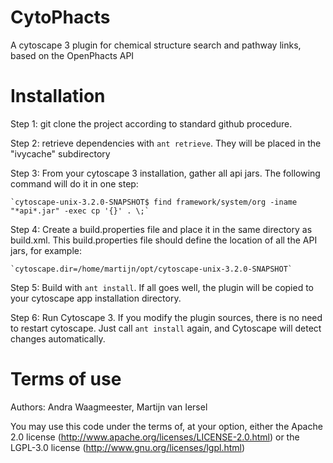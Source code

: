 CytoPhacts
=================

A cytoscape 3 plugin for chemical structure search and pathway links, 
based on the OpenPhacts API

Installation
=================

Step 1:
	git clone the project according to standard github procedure.
	
	
Step 2:
	retrieve dependencies with `ant retrieve`. They will be placed in
	the "ivycache" subdirectory
	
Step 3: 
	From your cytoscape 3 installation, gather all api jars. 
	The following command will do it in one step:
	
	`cytoscape-unix-3.2.0-SNAPSHOT$ find framework/system/org -iname "*api*.jar" -exec cp '{}' . \;`
	
Step 4:
	Create a build.properties file and place it in the same directory as build.xml.
	This build.properties file should define the location of all the API jars, for example:
	
	`cytoscape.dir=/home/martijn/opt/cytoscape-unix-3.2.0-SNAPSHOT`

Step 5:
	Build with `ant install`. If all goes well, the plugin will be copied
	to your cytoscape app installation directory.

Step 6:
	Run Cytoscape 3. If you modify the plugin sources, there is no need to 
	restart cytoscape. Just call `ant install` again, and Cytoscape
	will detect changes automatically.

Terms of use
============

Authors: Andra Waagmeester, Martijn van Iersel

You may use this code under the terms of, at your option, either the 
Apache 2.0 license (http://www.apache.org/licenses/LICENSE-2.0.html)
or the LGPL-3.0 license (http://www.gnu.org/licenses/lgpl.html)